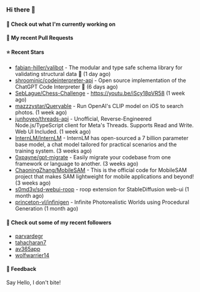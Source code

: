 ### Hi there 👋

#### 👷 Check out what I'm currently working on

#### 🔨 My recent Pull Requests


#### ⭐ Recent Stars

- [fabian-hiller/valibot](https://github.com/fabian-hiller/valibot) - The modular and type safe schema library for validating structural data 🤖 (1 day ago)
- [shroominic/codeinterpreter-api](https://github.com/shroominic/codeinterpreter-api) - Open source implementation of the ChatGPT Code Interpreter 👾 (6 days ago)
- [SebLague/Chess-Challenge](https://github.com/SebLague/Chess-Challenge) - https://youtu.be/iScy18pVR58 (1 week ago)
- [mazzzystar/Queryable](https://github.com/mazzzystar/Queryable) - Run OpenAI&#39;s CLIP model on iOS to search photos. (1 week ago)
- [junhoyeo/threads-api](https://github.com/junhoyeo/threads-api) - Unofficial, Reverse-Engineered Node.js/TypeScript client for Meta&#39;s Threads. Supports Read and Write. Web UI Included. (1 week ago)
- [InternLM/InternLM](https://github.com/InternLM/InternLM) - InternLM has open-sourced a 7 billion parameter base model, a chat model tailored for practical scenarios and the training system. (3 weeks ago)
- [0xpayne/gpt-migrate](https://github.com/0xpayne/gpt-migrate) - Easily migrate your codebase from one framework or language to another. (3 weeks ago)
- [ChaoningZhang/MobileSAM](https://github.com/ChaoningZhang/MobileSAM) - This is the official code for MobileSAM project that makes SAM lightweight for mobile applications and beyond! (3 weeks ago)
- [s0md3v/sd-webui-roop](https://github.com/s0md3v/sd-webui-roop) - roop extension for StableDiffusion web-ui (1 month ago)
- [princeton-vl/infinigen](https://github.com/princeton-vl/infinigen) - Infinite Photorealistic Worlds using Procedural Generation (1 month ago)

#### 👯 Check out some of my recent followers

- [parvardegr](https://github.com/parvardegr)
- [tahacharan7](https://github.com/tahacharan7)
- [av365app](https://github.com/av365app)
- [wolfwarrier14](https://github.com/wolfwarrier14)

#### 💬 Feedback

Say Hello, I don't bite!